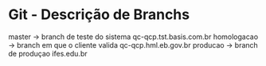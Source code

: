 # Git - Descrição de Branchs

master -> branch de teste do sistema qc-qcp.tst.basis.com.br
homologacao -> branch em que o cliente valida qc-qcp.hml.eb.gov.br
producao -> branch de produçao ifes.edu.br

